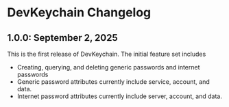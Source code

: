 # DevKeychain Changelog


## 1.0.0: September 2, 2025

This is the first release of DevKeychain. The initial feature set includes

  - Creating, querying, and deleting generic passwords and internet passwords
  - Generic password attributes currently include service, account, and data.
  - Internet password attributes currently include server, account, and data.
